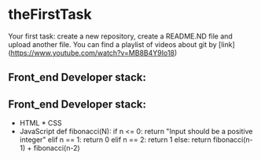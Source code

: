 # theFirstTask
Your first task: create a new repository, create a README.ND file and upload another file.
You can find a playlist of videos about git by [link] (https://www.youtube.com/watch?v=MB8B4Y9Io18)
## Front_end Developer stack:
## Front_end Developer stack:
* HTML
﻿﻿* CSS
* JavaScript
def fibonacci(N):
    if n <= 0:
        return "Input should be a positive integer"
    elif n == 1:
        return 0
    elif n == 2:
        return 1
    else:
        return fibonacci(n-1) + fibonacci(n-2)
